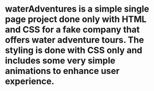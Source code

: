 # waterAdventures is a simple single page project done only with HTML and CSS for a fake company that offers water adventure tours. The styling is done with CSS only and includes some very simple animations to enhance user experience.
